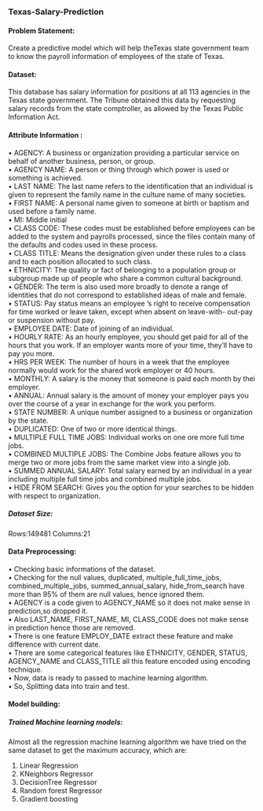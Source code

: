 ### Texas-Salary-Prediction

#### Problem Statement:
Create a predictive model which will help theTexas state government  team to know the payroll information of employees of the state of Texas.<br>

#### Dataset:
This database has salary information for positions at all 113 agencies in the Texas state government. The Tribune obtained this data by requesting salary records from the state comptroller, as allowed by the Texas Public Information Act.<br>

#### Attribute Information : 

•	AGENCY: A business or organization providing a particular service on behalf of another business, person, or group.<br>
•	AGENCY NAME: A person or thing through which power is used or something is achieved.<br>
•	LAST NAME: The last name refers to the identification that an individual is given to represent the family name in the culture name of many societies.<br>
•	FIRST NAME: A personal name given to someone at birth or baptism and used before a family name.<br>
•	MI: Middle initial<br>
•	CLASS CODE: These codes must be established before employees can be added to the system and payrolls processed, since the files contain many of the defaults and codes used in these process.<br>
•	CLASS TITLE:  Means the designation given under these rules to a class and to each position allocated to such class.<br>
•	ETHNICITY: The quality or fact of belonging to a population group or subgroup made up of people who share a common cultural background.<br>
•	GENDER: The term is also used more broadly to denote a range of identities that do not correspond to established ideas of male and female.<br>
•	STATUS: Pay status means an employee ’s right to receive compensation for time worked or leave taken, except when absent on leave-with- out-pay or suspension without pay.<br>
•	EMPLOYEE DATE: Date of joining of an individual.<br>
•	HOURLY RATE: As an hourly employee, you should get paid for all of the hours that you work. If an employer wants more of your time, they’ll have to pay you more.<br>
•	HRS PER WEEK: The number of hours in a week that the employee normally would work for the shared work employer or 40 hours.<br>
•	MONTHLY: A salary is the money that someone is paid each month by thei employer.<br>
•	ANNUAL: Annual salary is the amount of money your employer pays you over the course of a year in exchange for the work you perform.<br>
•	STATE NUMBER: A unique number assigned to a business or organization by the state.<br>
•	DUPLICATED: One of two or more identical things.<br>
•	MULTIPLE FULL TIME JOBS: Individual works on one ore more full time jobs.<br>
•	COMBINED MULTIPLE JOBS: The Combine Jobs feature allows you to merge two or more jobs from the same market view into a single job.<br>
•	SUMMED ANNUAL SALARY: Total salary earned by an individual in a year including multiple full time jobs and combined multiple jobs.<br>
•	HIDE FROM SEARCH: Gives you the option for your searches to be hidden with respect to organization.<br>

##### Dataset Size:
Rows:149481
Columns:21

#### Data Preprocessing:
•	Checking basic informations of the dataset.<br>
•	Checking for the null values, duplicated, multiple_full_time_jobs, combined_multiple_jobs, summed_annual_salary, hide_from_search have more than 95% of them are null values, hence ignored them.<br>
•	AGENCY is a code given to AGENCY_NAME so it does not make sense in prediction,so dropped it.<br>
•	Also LAST_NAME, FIRST_NAME, MI, CLASS_CODE does not make sense in prediction hence those are removed.<br>
•	There is one feature EMPLOY_DATE extract these feature and make difference with current date.<br>
•	There are some categorical features like ETHNICITY, GENDER, STATUS, AGENCY_NAME and CLASS_TITLE all this feature encoded using encoding technique.<br>
•	Now, data is ready to passed to machine learning algorithm.<br>
•	So, Splitting data into train and test.<br>

#### Model building:
##### Trained Machine learning models:
Almost all the regression machine learning algorithm we have tried on the same dataset to get the maximum accuracy, which are:
1.	Linear Regression<br>
2.	KNeighbors Regressor<br>
3.	DecisionTree Regressor
4.	Random forest Regressor
5.	Gradient boosting


